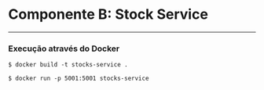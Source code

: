 # Componente B: Stock Service

---
### Execução através do Docker

```
$ docker build -t stocks-service .
```

```
$ docker run -p 5001:5001 stocks-service
```